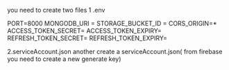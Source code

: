 you need to create two files 
1 .env 

PORT=8000
MONGODB_URI = 
STORAGE_BUCKET_ID = 
CORS_ORIGIN=*
ACCESS_TOKEN_SECRET= 
ACCESS_TOKEN_EXPIRY=
REFRESH_TOKEN_SECRET= 
REFRESH_TOKEN_EXPIRY=


2.serviceAccount.json
another create a serviceAccount.json( from firebase you need to create a new generate key)


